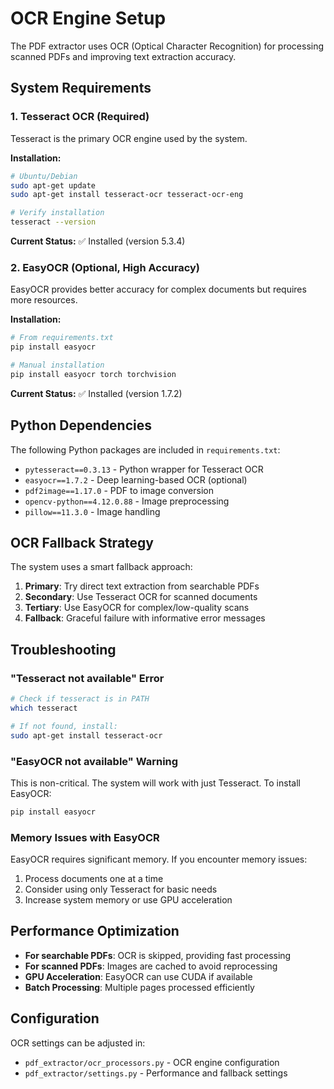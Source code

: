 # OCR Engine Setup

The PDF extractor uses OCR (Optical Character Recognition) for processing scanned PDFs and improving text extraction accuracy.

## System Requirements

### 1. Tesseract OCR (Required)
Tesseract is the primary OCR engine used by the system.

**Installation:**
```bash
# Ubuntu/Debian
sudo apt-get update
sudo apt-get install tesseract-ocr tesseract-ocr-eng

# Verify installation
tesseract --version
```

**Current Status:** ✅ Installed (version 5.3.4)

### 2. EasyOCR (Optional, High Accuracy)
EasyOCR provides better accuracy for complex documents but requires more resources.

**Installation:**
```bash
# From requirements.txt
pip install easyocr

# Manual installation
pip install easyocr torch torchvision
```

**Current Status:** ✅ Installed (version 1.7.2)

## Python Dependencies

The following Python packages are included in `requirements.txt`:

- `pytesseract==0.3.13` - Python wrapper for Tesseract OCR
- `easyocr==1.7.2` - Deep learning-based OCR (optional)
- `pdf2image==1.17.0` - PDF to image conversion
- `opencv-python==4.12.0.88` - Image preprocessing
- `pillow==11.3.0` - Image handling

## OCR Fallback Strategy

The system uses a smart fallback approach:

1. **Primary**: Try direct text extraction from searchable PDFs
2. **Secondary**: Use Tesseract OCR for scanned documents  
3. **Tertiary**: Use EasyOCR for complex/low-quality scans
4. **Fallback**: Graceful failure with informative error messages

## Troubleshooting

### "Tesseract not available" Error
```bash
# Check if tesseract is in PATH
which tesseract

# If not found, install:
sudo apt-get install tesseract-ocr
```

### "EasyOCR not available" Warning
This is non-critical. The system will work with just Tesseract. To install EasyOCR:
```bash
pip install easyocr
```

### Memory Issues with EasyOCR
EasyOCR requires significant memory. If you encounter memory issues:
1. Process documents one at a time
2. Consider using only Tesseract for basic needs
3. Increase system memory or use GPU acceleration

## Performance Optimization

- **For searchable PDFs**: OCR is skipped, providing fast processing
- **For scanned PDFs**: Images are cached to avoid reprocessing
- **GPU Acceleration**: EasyOCR can use CUDA if available
- **Batch Processing**: Multiple pages processed efficiently

## Configuration

OCR settings can be adjusted in:
- `pdf_extractor/ocr_processors.py` - OCR engine configuration
- `pdf_extractor/settings.py` - Performance and fallback settings